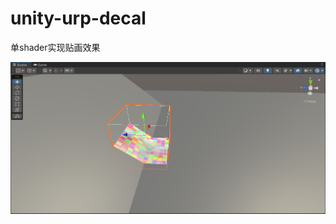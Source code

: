 # unity-urp-decal

单shader实现贴画效果

![1](https://raw.githubusercontent.com/sakilohale/unity-Decal/main/Decal/images/preview.png)
